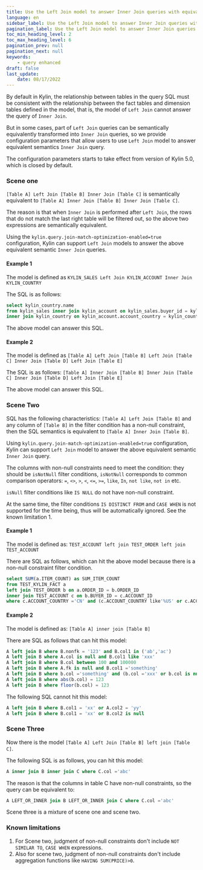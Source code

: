 ```yaml
---
title: Use the Left Join model to answer Inner Join queries with equivalent semantics
language: en
sidebar_label: Use the Left Join model to answer Inner Join queries with equivalent semantics
pagination_label: Use the Left Join model to answer Inner Join queries with equivalent semantics
toc_min_heading_level: 2
toc_max_heading_level: 6
pagination_prev: null
pagination_next: null
keywords:
    - query enhanced
draft: false
last_update:
    date: 08/17/2022
---
```


By default in Kylin, the relationship between tables in the query SQL must be consistent with the relationship between the fact tables and dimension tables defined in the model, that is, the model of `Left Join` cannot answer the query of `Inner Join`.

But in some cases,  part of `Left Join` queries can be semantically equivalently transformed into `Inner Join` queries, so we provide configuration parameters that allow users to use `Left Join`  model to answer equivalent semantics `Inner Join` query.

The configuration parameters starts to take effect from version of Kylin 5.0, which is closed by default.



### Scene one
`[Table A] Left Join [Table B] Inner Join [Table C]` is semantically equivalent to `[Table A] Inner Join [Table B] Inner Join [Table C]`.

The reason is that when `Inner Join` is performed after `Left Join`, the rows that do not match the last right table will be filtered out, so the above two expressions are semantically equivalent.

Using the `kylin.query.join-match-optimization-enabled=true` configuration, Kylin can support `Left Join` models to answer the above equivalent semantic `Inner Join` queries.

#### Example 1
The model is defined as `KYLIN_SALES Left Join KYLIN_ACCOUNT Inner Join KYLIN_COUNTRY`

The SQL is as follows:

```sql
select kylin_country.name
from kylin_sales inner join kylin_account on kylin_sales.buyer_id = kylin_account.account_id
inner join kylin_country on kylin_account.account_country = kylin_country.country
```

The above model can answer this SQL.

#### Example 2
The model is defined as `[Table A] Left Join [Table B] Left Join [Table C] Inner Join [Table D] Left Join [Table E]`

The SQL is as follows:
`[Table A] Inner Join [Table B] Inner Join [Table C] Inner Join [Table D] Left Join [Table E]`

The above model can answer this SQL.



### Scene Two

SQL has the following characteristics: `[Table A] Left Join [Table B]` and any column of `[Table B]` in the filter condition has a non-null constraint, then the SQL semantics is equivalent to `[Table A] Inner Join [Table B]`.

Using `kylin.query.join-match-optimization-enabled=true` configuration, Kylin can support `Left Join` model to answer the above equivalent semantic `Inner Join` query.

The columns with non-null constraints need to meet the condition: they should be `isNotNull` filter conditions, `isNotNull` corresponds to common comparison operators: `=`, `<>`, `>`, `<`, `<=`, `>=`, `like`, `In`, `not like`, `not in` etc.

`isNull` filter conditions like `IS NULL` do not have non-null constraint.

At the same time, the filter conditions `IS DISTINCT FROM` and `CASE WHEN` is not supported for the time being, thus will be automatically ignored. See the known limitation 1.

#### Example 1
The model is defined as: `TEST_ACCOUNT left join TEST_ORDER left join TEST_ACCOUNT`

There are SQL as follows, which can hit the above model because there is a non-null constraint filter condition.

```sql
select SUM(a.ITEM_COUNT) as SUM_ITEM_COUNT
from TEST_KYLIN_FACT a
left join TEST_ORDER b on a.ORDER_ID = b.ORDER_ID
inner join TEST_ACCOUNT c on b.BUYER_ID = c.ACCOUNT_ID
where c.ACCOUNT_COUNTRY ='CN' and (c.ACCOUNT_COUNTRY like'%US' or c.ACCOUNT_COUNTRY is null)
```

#### Example 2
The model is defined as: `[Table A] inner join [Table B]`

There are SQL as follows that can hit this model:

```sql
A left join B where B.nonfk = '123' and B.col1 in ('ab','ac')
A left join B where A.col is null and B.col1 like 'xxx'
A left join B where B.col between 100 and 100000
A left join B where A.fk is null and B.col1 ='something'
A left join B where b.col ='something' and (b.col ='xxx' or b.col is null)
A left join B where abs(b.col) = 123
A left join B where floor(b.col) = 123
```

The following SQL cannot hit this model:

```sql
A left join B where B.col1 = 'xx' or A.col2 = 'yy'
A left join B where B.col1 = 'xx' or B.col2 is null
```



### Scene Three

Now there is the model `[Table A] Left Join [Table B] left join [Table C]`.

The following SQL is as follows, you can hit this model:
```sql
A inner join B inner join C where C.col ='abc'
```

The reason is that the columns in table C have non-null constraints, so the query can be equivalent to:

```sql
A LEFT_OR_INNER join B LEFT_OR_INNER join C where C.col ='abc'
```

Scene three is a mixture of scene one and scene two.



### Known limitations

1. For Scene two, judgment of non-null constraints don't include `NOT SIMILAR TO`, `CASE WHEN` expressions.
2. Also for scene two, judgment of non-null constraints don't include aggregation functions like `HAVING SUM(PRICE)>0`.
